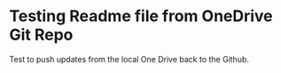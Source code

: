 # Testing Readme file from OneDrive Git Repo

Test to push updates from the local One Drive back to the Github.